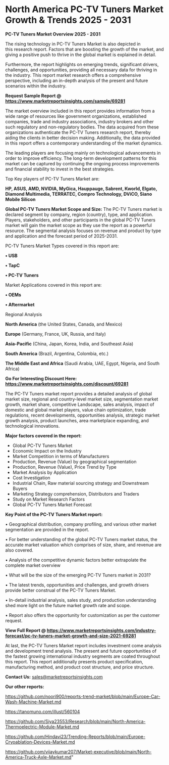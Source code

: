 # North America PC-TV Tuners Market Growth & Trends 2025 - 2031

<Strong> PC-TV Tuners Market Overview 2025 - 2031</strong>

The rising technology in PC-TV Tuners Market is also depicted in this research report. Factors that are boosting the growth of the market, and giving a positive push to thrive in the global market is explained in detail.

Furthermore, the report highlights on emerging trends, significant drivers, challenges, and opportunities, providing all necessary data for thriving in the industry. This report market research offers a comprehensive perspective, including an in-depth analysis of the present and future scenarios within the industry.

<strong>Request Sample Report @ <a href=https://www.marketreportsinsights.com/sample/69281>https://www.marketreportsinsights.com/sample/69281</a></strong>

The market overview included in this report provides information from a wide range of resources like government organizations, established companies, trade and industry associations, industry brokers and other such regulatory and non-regulatory bodies. The data acquired from these organizations authenticate the PC-TV Tuners research report, thereby aiding the clients in better decision making. Additionally, the data provided in this report offers a contemporary understanding of the market dynamics.

The leading players are focusing mainly on technological advancements in order to improve efficiency. The long-term development patterns for this market can be captured by continuing the ongoing process improvements and financial stability to invest in the best strategies.

Top Key players of PC-TV Tuners Market are:

<strong>HP, ASUS, AMD, NVIDIA, MyGica, Hauppauge, Sabrent, Kworld, Elgato, Diamond Multimedia, TERRATEC, Compro Technology, DViCO, Siano Mobile Silicon</strong>

<strong><b>Global PC-TV Tuners Market Scope and Size:</b></strong>
The PC-TV Tuners market is declared segment by company, region (country), type, and application. Players, stakeholders, and other participants in the global PC-TV Tuners market will gain the market scope as they use the report as a powerful resource. The segmental analysis focuses on revenue and product by type and application and the forecast period of 2025-2031.

PC-TV Tuners Market Types covered in this report are:

<strong>• USB

• TapC

• PC-TV Tuners</strong>

Market Applications covered in this report are:

<strong>• OEMs

• Aftermarket</strong> 

Regional Analysis

<strong>North America</strong> (the United States, Canada, and Mexico)

<strong>Europe</strong> (Germany, France, UK, Russia, and Italy)

<strong>Asia-Pacific</strong> (China, Japan, Korea, India, and Southeast Asia)

<strong>South America</strong> (Brazil, Argentina, Colombia, etc.)

<strong>The Middle East and Africa</strong> (Saudi Arabia, UAE, Egypt, Nigeria, and South Africa)

<strong>Go For Interesting Discount Here: <a href=https://www.marketreportsinsights.com/discount/69281>https://www.marketreportsinsights.com/discount/69281</a></strong>

The PC-TV Tuners market report provides a detailed analysis of global market size, regional and country-level market size, segmentation market growth, market share, competitive Landscape, sales analysis, impact of domestic and global market players, value chain optimization, trade regulations, recent developments, opportunities analysis, strategic market growth analysis, product launches, area marketplace expanding, and technological innovations.

<strong><b>Major factors covered in the report:</b></strong>
<ul>
  <li>Global PC-TV Tuners Market </li>
  <li>Economic Impact on the Industry</li>
  <li>Market Competition in terms of Manufacturers</li>
  <li>Production, Revenue (Value) by geographical segmentation</li>
  <li>Production, Revenue (Value), Price Trend by Type</li>
  <li>Market Analysis by Application</li>
  <li>Cost Investigation</li>
  <li>Industrial Chain, Raw material sourcing strategy and Downstream Buyers</li>
  <li>Marketing Strategy comprehension, Distributors and Traders</li>
  <li>Study on Market Research Factors</li>
  <li>Global PC-TV Tuners Market Forecast</li>
</ul>

<strong><b>Key Point of the PC-TV Tuners Market report:</b></strong>

• Geographical distribution, company profiling, and various other market segmentation are provided in the report.

• For better understanding of the global PC-TV Tuners market status, the accurate market valuation which comprises of size, share, and revenue are also covered.

• Analysis of the competitive dynamic factors better extrapolate the complete market overview

• What will be the size of the emerging PC-TV Tuners market in 2031?

• The latest trends, opportunities and challenges, and growth drivers provide better construal of the PC-TV Tuners Market.

• In-detail industrial analysis, sales study, and production understanding shed more light on the future market growth rate and scope.

• Report also offers the opportunity for customization as per the customer request.

<strong><b>View Full Report @ <a href=https://www.marketreportsinsights.com/industry-forecast/pc-tv-tuners-market-growth-and-size-2021-69281>https://www.marketreportsinsights.com/industry-forecast/pc-tv-tuners-market-growth-and-size-2021-69281</a></b></strong>


At last, the PC-TV Tuners Market report includes investment come analysis and development trend analysis. The present and future opportunities of the fastest growing international industry segments are coated throughout this report. This report additionally presents product specification, manufacturing method, and product cost structure, and price structure.

<strong>Contact Us:</strong>
sales@marketreportsinsights.com

<strong>Our other reports:</strong>

<a href=https://github.com/noori900/reports-trend-market/blob/main/Europe-Car-Wash-Machine-Market.md>https://github.com/noori900/reports-trend-market/blob/main/Europe-Car-Wash-Machine-Market.md</a>

<a href=https://tanomuno.com/illust/560104>https://tanomuno.com/illust/560104</a>

<a href=https://github.com/Siya23553/Research/blob/main/North-America-Thermoelectric-Module-Market.md>https://github.com/Siya23553/Research/blob/main/North-America-Thermoelectric-Module-Market.md</a>

<a href=https://github.com/Hindavi23/Trending-Reports/blob/main/Europe-Cryoablation-Devices-Market.md>https://github.com/Hindavi23/Trending-Reports/blob/main/Europe-Cryoablation-Devices-Market.md</a>

<a href=https://github.com/vijaykumar207/Market-executive/blob/main/North-America-Truck-Axle-Market.md>https://github.com/vijaykumar207/Market-executive/blob/main/North-America-Truck-Axle-Market.md</a>"
